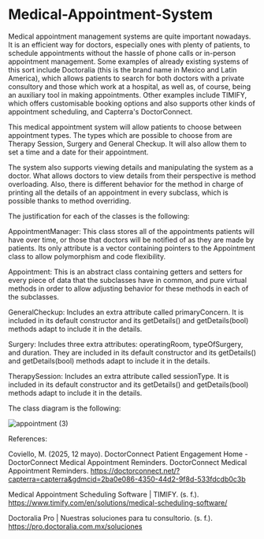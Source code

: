 # Medical-Appointment-System

Medical appointment management systems are quite important nowadays. It is an efficient way for doctors, especially ones with plenty of patients, to schedule appointments without the hassle of phone calls or in-person appointment management. Some examples of already existing systems of this sort include Doctoralia (this is the brand name in Mexico and Latin America), which allows patients to search for both doctors with a private consultory and those which work at a hospital, as well as, of course, being an auxiliary tool in making appointments. Other examples include TIMIFY, which offers customisable booking options and also supports other kinds of appointment scheduling, and Capterra's DoctorConnect. 

This medical appointment system will allow patients to choose between appointment types. The types which are possible to choose from are Therapy Session, Surgery and General Checkup. It will also allow them to set a time and a date for their appointment.

The system also supports viewing details and manipulating the system as a doctor. What allows doctors to view details from their perspective is method overloading. Also, there is different behavior for the method in charge of printing all the details of an appointment in every subclass, which is possible thanks to method overriding. 

The justification for each of the classes is the following: 

AppointmentManager: This class stores all of the appointments patients will have over time, or those that doctors will be notified of as they are made by patients. Its only attribute is a vector containing pointers to the Appointment class to allow polymorphism and code flexibility. 

Appointment: This is an abstract class containing getters and setters for every piece of data that the subclasses have in common, and pure virtual methods in order to allow adjusting behavior for these methods in each of the subclasses. 

GeneralCheckup: Includes an extra attribute called primaryConcern. It is included in its default constructor and its getDetails() and getDetails(bool) methods adapt to include it in the details. 

Surgery: Includes three extra attributes: operatingRoom, typeOfSurgery, and duration. They are included in its default constructor and its getDetails() and getDetails(bool) methods adapt to include it in the details. 

TherapySession: Includes an extra attribute called sessionType. It is included in its default constructor and its getDetails() and getDetails(bool) methods adapt to include it in the details. 

The class diagram is the following: 


![appointment (3)](https://github.com/user-attachments/assets/7daa18c2-6e77-4304-ab19-1ac1c47fc7a7)


References: 

Coviello, M. (2025, 12 mayo). DoctorConnect Patient Engagement Home - DoctorConnect Medical Appointment Reminders. DoctorConnect Medical Appointment Reminders. https://doctorconnect.net/?capterra=capterra&gdmcid=2ba0e086-4350-44d2-9f8d-533fdcdb0c3b

Medical Appointment Scheduling Software | TIMIFY. (s. f.). https://www.timify.com/en/solutions/medical-scheduling-software/

Doctoralia Pro | Nuestras soluciones para tu consultorio. (s. f.). https://pro.doctoralia.com.mx/soluciones
